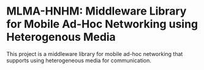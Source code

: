 # MLMA-HNHM: Middleware Library for Mobile Ad-Hoc Networking using Heterogenous Media

This project is a middleware library for mobile ad-hoc networking that supports using heterogeneous media for communication.